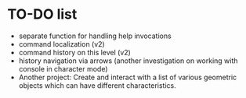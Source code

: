 # TO-DO list

- separate function for handling help invocations
- command localization (v2)
- command history on this level (v2)
- history navigation via arrows (another investigation on working with console in character mode)
- Another project: Create and interact with a list of various geometric objects
    which can have different characteristics.
